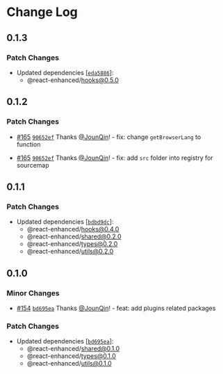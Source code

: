 # Change Log

## 0.1.3

### Patch Changes

- Updated dependencies [[`eda5886`](https://github.com/rx-ts/react/commit/eda58865eb55fcb33b96c6e72c4537c5b6058747)]:
  - @react-enhanced/hooks@0.5.0

## 0.1.2

### Patch Changes

- [#165](https://github.com/rx-ts/react/pull/165) [`90652ef`](https://github.com/rx-ts/react/commit/90652efe22ada3309471fab79e7bd0e87757babc) Thanks [@JounQin](https://github.com/JounQin)! - fix: change `getBrowserLang` to function

- [#165](https://github.com/rx-ts/react/pull/165) [`90652ef`](https://github.com/rx-ts/react/commit/90652efe22ada3309471fab79e7bd0e87757babc) Thanks [@JounQin](https://github.com/JounQin)! - fix: add `src` folder into registry for sourcemap

## 0.1.1

### Patch Changes

- Updated dependencies [[`bdbd9dc`](https://github.com/rx-ts/react/commit/bdbd9dc9cac168e99c0e1b00280509d6ec7f7d78)]:
  - @react-enhanced/hooks@0.4.0
  - @react-enhanced/shared@0.2.0
  - @react-enhanced/types@0.2.0
  - @react-enhanced/utils@0.2.0

## 0.1.0

### Minor Changes

- [#154](https://github.com/rx-ts/react/pull/154) [`bd695ea`](https://github.com/rx-ts/react/commit/bd695ea990988e3fab45b7096cc804621a1361f8) Thanks [@JounQin](https://github.com/JounQin)! - feat: add plugins related packages

### Patch Changes

- Updated dependencies [[`bd695ea`](https://github.com/rx-ts/react/commit/bd695ea990988e3fab45b7096cc804621a1361f8)]:
  - @react-enhanced/shared@0.1.0
  - @react-enhanced/types@0.1.0
  - @react-enhanced/utils@0.1.0
